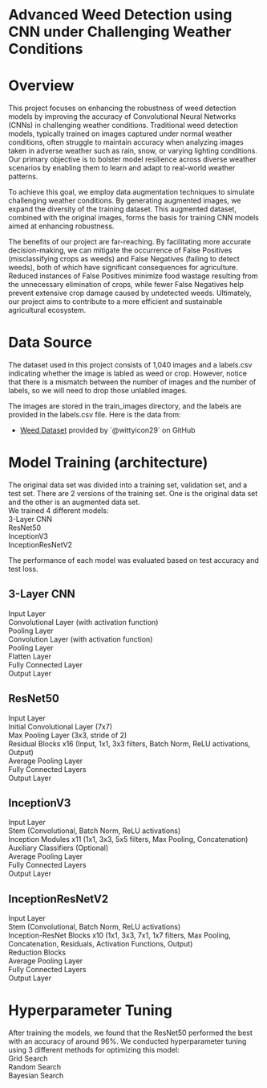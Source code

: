 # Advanced Weed Detection using CNN under Challenging Weather Conditions  

# Overview
This project focuses on enhancing the robustness of weed detection models by improving the accuracy of Convolutional Neural Networks (CNNs) in challenging weather conditions. Traditional weed detection models, typically trained on images captured under normal weather conditions, often struggle to maintain accuracy when analyzing images taken in adverse weather such as rain, snow, or varying lighting conditions. Our primary objective is to bolster model resilience across diverse weather scenarios by enabling them to learn and adapt to real-world weather patterns.

To achieve this goal, we employ data augmentation techniques to simulate challenging weather conditions. By generating augmented images, we expand the diversity of the training dataset. This augmented dataset, combined with the original images, forms the basis for training CNN models aimed at enhancing robustness.

The benefits of our project are far-reaching. By facilitating more accurate decision-making, we can mitigate the occurrence of False Positives (misclassifying crops as weeds) and False Negatives (failing to detect weeds), both of which have significant consequences for agriculture. Reduced instances of False Positives minimize food wastage resulting from the unnecessary elimination of crops, while fewer False Negatives help prevent extensive crop damage caused by undetected weeds. Ultimately, our project aims to contribute to a more efficient and sustainable agricultural ecosystem.

# Data Source  
The dataset used in this project consists of 1,040 images and a labels.csv indicating whether the image is labled as weed or crop. However, notice that there is a mismatch between the number of images and the number of labels, so we will need to drop those unlabled images.

The images are stored in the train_images directory, and the labels are provided in the labels.csv file. Here is the data from:

- [Weed Dataset]([http://images.cocodataset.org/zips/train2014.zip](https://github.com/wittyicon29/WeedWatch-Weed-Detection-using-CNN/tree/main/Dataset)) provided by `@wittyicon29` on GitHub

# Model Training (architecture)  
The original data set was divided into a training set, validation set, and a test set. There are 2 versions of the training set. One is the original data set and the other is an augmented data set.  
We trained 4 different models:  
3-Layer CNN  
ResNet50  
InceptionV3  
InceptionResNetV2 

The performance of each model was evaluated based on test accuracy and test loss. 

## 3-Layer CNN  
Input Layer  
Convolutional Layer (with activation function)  
Pooling Layer  
Convolution Layer (with activation function)    
Pooling Layer  
Flatten Layer  
Fully Connected Layer  
Output Layer  

## ResNet50  
Input Layer  
Initial Convolutional Layer (7x7)  
Max Pooling Layer (3x3, stride of 2)  
Residual Blocks x16 (Input, 1x1, 3x3 filters, Batch Norm, ReLU activations, Output)  
Average Pooling Layer  
Fully Connected Layers  
Output Layer  

## InceptionV3  
Input Layer  
Stem (Convolutional, Batch Norm, ReLU activations)  
Inception Modules x11 (1x1, 3x3, 5x5 filters, Max Pooling, Concatenation)  
Auxiliary Classifiers (Optional)  
Average Pooling Layer  
Fully Connected Layers  
Output Layer  

## InceptionResNetV2
Input Layer  
Stem (Convolutional, Batch Norm, ReLU activations)  
Inception-ResNet Blocks x10 (1x1, 3x3, 7x1, 1x7 filters, Max Pooling, Concatenation, Residuals, Activation Functions, Output)  
Reduction Blocks  
Average Pooling Layer  
Fully Connected Layers  
Output Layer  

# Hyperparameter Tuning
After training the models, we found that the ResNet50 performed the best with an accuracy of around 96%.  We conducted hyperparameter tuning using 3 different methods for optimizing this model:  
Grid Search  
Random Search  
Bayesian Search  


